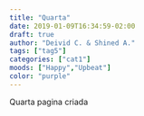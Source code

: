 ```yaml
---
title: "Quarta"
date: 2019-01-09T16:34:59-02:00
draft: true
author: "Deivid C. & Shined A."
tags: ["tag5"]
categories: ["cat1"]
moods: ["Happy","Upbeat"]
color: "purple"
---
```


Quarta pagina criada